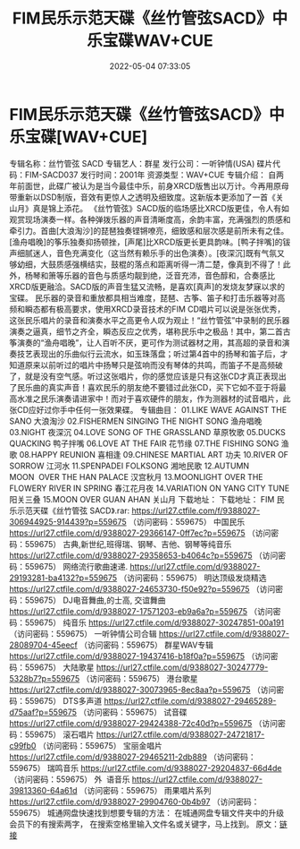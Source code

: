 ﻿---
title: FIM民乐示范天碟《丝竹管弦SACD》中乐宝碟WAV+CUE
date: 2022-05-04 07:33:05
categories: 古典音乐、新世纪、纯音雅乐
tags: 纯音雅乐
---
# FIM民乐示范天碟《丝竹管弦SACD》中乐宝碟[WAV+CUE]

专辑名称：丝竹管弦 SACD
专辑艺人：群星
发行公司：一听钟情(USA)
碟片代码：FIM-SACD037
发行时间：2001年
资源类型：WAV+CUE
专辑介绍：
自两年前面世，此碟广被认为是当今最佳中乐，前身XRCD版售出以万计。今再用原母带重新以DSD制版，音效有更惊人之透明及细致度。这新版本更添加了一首《关山月》真是锦上添花。
《丝竹管弦》SACD版的临场感比XRCD版更佳，令人有如观赏现场演奏一样。各种弹拨乐器的声音清晰度高，余韵丰富，充满强烈的质感和牵引力。首曲[大浪淘沙]的琵琶独奏铿锵嘹亮，细致感和层次感是前所未有之佳。[渔舟唱晚]的筝乐独奏抑扬顿挫，[声尾]比XRCD版更长更具韵味。[鸭子拌嘴]的钹声细腻迷人，音色充满变化（这当然有赖乐手的出色演奏）。[夜深沉]既有气氛又够幼细，大鼓质感强横结实，鼓棍的落点和距离听得一清二楚，像真到不得了！此外，杨琴和箫等乐器的音色与质感均靓到绝，泛音充沛，音色醇和，合奏感比XRCD版更融洽。SACD版的声音生猛又流畅，是喜欢[真声]的发烧友梦寐以求的宝碟。
民乐器的录音和重放都具相当难度，琵琶、古筝、笛子和打击乐器等对高频和瞬态都有极高要求，使用XRCD录音技术的FIM
CD唱片可以说是张张优秀，这张民乐唱片的录音和演奏水平之高更令人叹为观止！“丝竹管弦”中录制的民乐器演奏之逼真，细节之齐全，瞬态反应之优秀，堪称民乐中之极品！其中，第二首古筝演奏的“渔舟唱晚”，让人百听不厌，更可作为测试器材之用，其高超的录音和演奏技艺表现出的乐曲似行云流水，如玉珠落盘；听过第4首中的扬琴和笛子后，才知道原来以前听过的唱片中扬琴只是弦响而没有琴体的共鸣，而笛子不是高频破了，就是没有空气感。听过这张唱片，你的感觉应该是只有这张CD才真正表现出了民乐曲的真实声音！喜欢民乐的朋友绝不要错过此张CD，买下它如不亚于将最高水准之民乐演奏请进家中！而对于喜欢硬件的朋友，作为测器材的试音唱片，此张CD应好过你手中任何一张效果碟。
专辑曲目：
01.LIKE WAVE AGAINST THE SANO 大浪淘沙
02.FISHERMEN SINGING THE NIGHT SONG 渔舟唱晚
03.NIGHT 夜深沉
04.LOVE SONG OF THE GRASSLAND 草原牧歌
05.DUCKS QUACKING 鸭子拌嘴
06.LOVE AT THE FAIR 花节缘
07.THE FISHING SONG 渔歌
08.HAPPY REUNION 喜相逢
09.CHINESE MARTIAL ART 功夫
10.RIVER OF SORROW 江河水
11.SPENPADEI FOLKSONG 湘地民歌
12.AUTUMN MOON  OVER THE HAN
PALACE 汉宫秋月
13.MOONLIGHT OVER THE FLOWERY RIVER IN SPRING 春江花月夜
14.VARIATION ON YANG CITY TUNE 阳关三叠
15.MOON OVER GUAN AHAN 关山月
下载地址：
下载地址：
FIM 民乐示范天碟《丝竹管弦 SACD》.rar: https://url27.ctfile.com/f/9388027-306944925-914439?p=559675
（访问密码：559675）
中国民乐
https://url27.ctfile.com/d/9388027-29366147-0ff7ec?p=559675
（访问密码：559675）
古典,新世纪,班得瑞、钢琴、吉他、钢琴等纯音乐
https://url27.ctfile.com/d/9388027-29358653-b4064c?p=559675
（访问密码：559675）
网络流行歌曲速递.
https://url27.ctfile.com/d/9388027-29193281-ba4132?p=559675
（访问密码：559675）
明达顶级发烧精选
https://url27.ctfile.com/d/9388027-24653730-f50e92?p=559675
（访问密码：559675）
DJ电音舞曲,的士高, 交谊舞曲
https://url27.ctfile.com/d/9388027-17571203-eb9a6a?p=559675
（访问密码：559675）
纯音乐
https://url27.ctfile.com/d/9388027-30247851-00a191
（访问密码：559675）
一听钟情公司合辑
https://url27.ctfile.com/d/9388027-28089704-45eecf
（访问密码：559675）
群星WAV专辑
https://url27.ctfile.com/d/9388027-19437416-b18f0a?p=559675
（访问密码：559675）
大陆歌星
https://url27.ctfile.com/d/9388027-30247779-5328b7?p=559675
（访问密码：559675）
港台歌星
https://url27.ctfile.com/d/9388027-30073965-8ec8aa?p=559675
（访问密码：559675）
DTS多声道
https://url27.ctfile.com/d/9388027-29465289-d75aaf?p=559675
（访问密码：559675）
试音碟
https://url27.ctfile.com/d/9388027-29424388-72c40d?p=559675
（访问密码：559675）
滚石唱片
https://url27.ctfile.com/d/9388027-24721817-c99fb0
（访问密码：559675）
宝丽金唱片
https://url27.ctfile.com/d/9388027-29465211-2db889
（访问密码：559675）
瑞鸣音乐
https://url27.ctfile.com/d/9388027-29204837-66d4de
（访问密码：559675）
外  语音乐
https://url27.ctfile.com/d/9388027-39813360-64a61d
（访问密码：559675）
雨果唱片系列
https://url27.ctfile.com/d/9388027-29904760-0b4b97
（访问密码：559675）
城通网盘快速找到想要专辑的方法：
在城通网盘专辑文件夹中的升级会员下的有搜索两字，
在搜索空格里输入文件名或关键字，马上找到。
原文：[链接](https://blog.sina.com.cn/s/blog_1647c7e7601030x19.html)